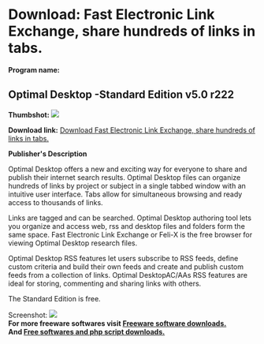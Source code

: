 # Download: Fast Electronic Link Exchange, share hundreds of links in tabs.

**Program name:**

## Optimal Desktop -Standard Edition v5.0 r222

  
**Thumbshot:** ![](http://www.freewarefiles.com/screenshot/OD_RSS_Web_md.gif)   
  
**Download link:** [Download Fast Electronic Link Exchange, share hundreds of links in tabs.](http://freesoftwares.boysofts.com/Optimal-Desktop--Standard-Edition-V-R_program_20466.html)  
  


**Publisher's Description**  
  


Optimal Desktop offers a new and exciting way for everyone to share and publish their internet search results. Optimal Desktop files can organize hundreds of links by project or subject in a single tabbed window with an intuitive user interface. Tabs allow for simultaneous browsing and ready access to thousands of links. 

Links are tagged and can be searched. Optimal Desktop authoring tool lets you organize and access web, rss and desktop files and folders form the same space. Fast Electronic Link Exchange or Feli-X is the free browser for viewing Optimal Desktop research files. 

Optimal Desktop RSS features let users subscribe to RSS feeds, define custom criteria and build their own feeds and create and publish custom feeds from a collection of links. Optimal DesktopAC/AAs RSS features are ideal for storing, commenting and sharing links with others. 

The Standard Edition is free. 

  
  
Screenshot: ![](http://www.freewarefiles.com/screenshot/OD_RSS_Web.gif)   
**For more freeware softwares visit [Freeware software downloads.](http://freesoftwares.boysofts.com/)**   
**And [Free softwares and php script downloads.](http://www.boysofts.com/)**
